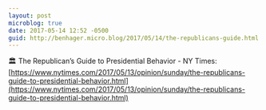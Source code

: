 ```yaml
---
layout: post
microblog: true
date: 2017-05-14 12:52 -0500
guid: http://benhager.micro.blog/2017/05/14/the-republicans-guide.html
---
```

🏛 The Republican’s Guide to Presidential Behavior - NY Times: [https://www.nytimes.com/2017/05/13/opinion/sunday/the-republicans-guide-to-presidential-behavior.html](https://www.nytimes.com/2017/05/13/opinion/sunday/the-republicans-guide-to-presidential-behavior.html)
